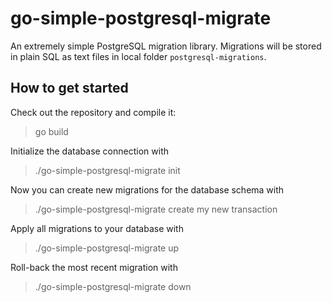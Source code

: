 # go-simple-postgresql-migrate

An extremely simple PostgreSQL migration library. 
Migrations will be stored in plain SQL as text files in local folder `postgresql-migrations`.

## How to get started

Check out the repository and compile it:

> go build

Initialize the database connection with

> ./go-simple-postgresql-migrate init

Now you can create new migrations for the database schema with

> ./go-simple-postgresql-migrate create my new transaction

Apply all migrations to your database with 

> ./go-simple-postgresql-migrate up

Roll-back the most recent migration with 

> ./go-simple-postgresql-migrate down
